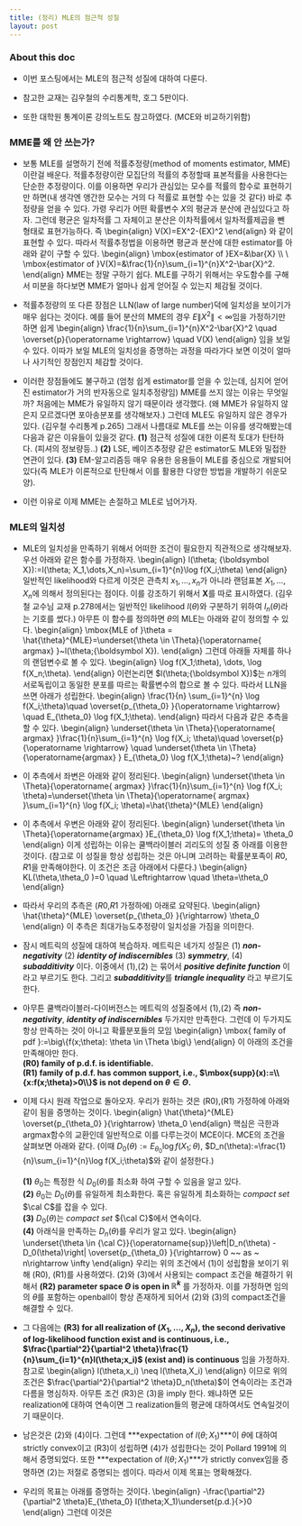 ```yaml
---
title: (정리) MLE의 점근적 성질 
layout: post
---
```


### About this doc

- 이번 포스팅에서는 MLE의 점근적 성질에 대하여 다룬다. 

- 참고한 교재는 김우철의 수리통계학, 호그 5판이다. 

- 또한 대학원 통계이론 강의노트도 참고하였다. (MCE와 비교하기위함)


### MME를 왜 안 쓰는가? 

- 보통 MLE를 설명하기 전에 적률추정량(method of moments estimator, MME)이란걸 배운다. 적률추정량이란 모집단의 적률의 추정할때 표본적률을 사용한다는 단순한 추정량이다. 이를 이용하면 우리가 관심있는 모수를 적률의 함수로 표현하기만 하면(내 생각엔 앵간한 모수는 거의 다 적률로 표현할 수는 있을 것 같다) 바로 추정량을 얻을 수 있다. 가령 우리가 어떤 확률변수 $X$의 평균과 분산에 관심있다고 하자. 그런데 평균은 일차적률 그 자체이고 분산은 이차적률에서 일차적률제곱을 뺀 형태로 표현가능하다. 즉 
\begin{align}
V(X)=EX^2-(EX)^2 
\end{align}
와 같이 표현할 수 있다. 따라서 적률추정법을 이용하면 평균과 분산에 대한 estimator를 아래와 같이 구할 수 있다. 
\begin{align}
\mbox{estimator of }EX=&\bar{X} \\\\ \\
\mbox{estimator of }V(X)=&\frac{1}{n}\sum_{i=1}^{n}X^2-\bar{X}^2.
\end{align}
MME는 정말 구하기 쉽다. MLE를 구하기 위해서는 우도함수를 구해서 미분을 하다보면 MME가 얼마나 쉽게 얻어질 수 있는지 체감될 것이다. 

- 적률추정량의 또 다른 장점은 LLN(law of large number)덕에 일치성을 보이기가 매우 쉽다는 것이다. 예를 들어 분산의 MME의 경우 $E\|X^2\|<\infty$임을 가정하기만 하면 쉽게 
\begin{align}
\frac{1}{n}\sum_{i=1}^{n}X^2-\bar{X}^2 \quad \overset{p}{\operatorname \rightarrow} \quad V(X)
\end{align}
임을 보일 수 있다. 이따가 보일 MLE의 일치성을 증명하는 과정을 따라가다 보면 이것이 얼마나 사기적인 장점인지 체감할 것이다. 

- 이러한 장점들에도 불구하고 (엄청 쉽게 estimator를 얻을 수 있는데, 심지어 얻어진 estimator가 거의 반자동으로 일치추정량임) MME를 쓰지 않는 이유는 무엇일까? 처음에는 MME가 유일하지 않기 때문이라 생각했다. (왜 MME가 유일하지 않은지 모르겠다면 포아송분포를 생각해보자.) 그런데 MLE도 유일하지 않은 경우가 있다. (김우철 수리통계 p.265) 그래서 나름대로 MLE를 쓰는 이유를 생각해봤는데 다음과 같은 이유들이 있을것 같다. **(1)** 점근적 성질에 대한 이론적 토대가 탄탄하다. (피셔의 정보량등..) **(2)** LSE, 베이즈추정량 같은 estimator도 MLE와 밀접한 연관이 있다. **(3)** EM-알고리즘등 매우 유용한 응용들이 MLE를 중심으로 개발되어 있다(즉 MLE가 이론적으로 탄탄해서 이를 활용한 다양한 방법을 개발하기 쉬운모양). 

- 이런 이유로 이제 MME는 손절하고 MLE로 넘어가자. 

### MLE의 일치성 

- MLE의 일치성을 만족하기 위해서 어떠한 조건이 필요한지 직관적으로 생각해보자. 우선 아래와 같은 함수를 가정하자. 
\begin{align}
l(\theta; {\boldsymbol X}):=l(\theta; X_1,\dots,X_n)=\sum_{i=1}^{n}\log f(X_i;\theta)
\end{align}
일반적인 likelihood와 다르게 이것은 관측치 $x_1,\dots,x_n$가 아니라 랜덤표본 $X_1,\dots,X_n$에 의해서 정의된다는 점이다. 이를 강조하기 위해서 ${\boldsymbol X}$를 따로 표시하였다. (김우철 교수님 교재 p.278에서는 일반적인 likelihood $l(\theta)$와 구분하기 위하여 $l_n(\theta)$라는 기호를 썼다.) 아무튼 이 함수를 정의하면 $\theta$의 MLE는 아래와 같이 정의할 수 있다.
\begin{align}
\mbox{MLE of }\theta = \hat{\theta}^{MLE}=\underset{\theta \in \Theta}{\operatorname{ argmax} }~l(\theta;{\boldsymbol X}).
\end{align}
그런데 아래들 자체를 하나의 랜덤변수로 볼 수 있다. 
\begin{align}
\log f(X_1;\theta), \dots, \log f(X_n;\theta). 
\end{align}
이런논리면 $l(\theta;\{\boldsymbol X})$는 $n$개의 서로독립이고 동일한 분포를 따르는 확률변수의 합으로 볼 수 있다. 따라서 LLN을 쓰면 아래가 성립한다. 
\begin{align}
\frac{1}{n} \sum_{i=1}^{n} \log f(X_i;\theta)\quad \overset{p_{\theta_0} }{\operatorname \rightarrow} \quad E_{\theta_0} \log f(X_1;\theta).
\end{align}
따라서 다음과 같은 추측을 할 수 있다. 
\begin{align}
\underset{\theta \in \Theta}{\operatorname{ argmax} }\frac{1}{n}\sum_{i=1}^{n} \log f(X_i; \theta)\quad \overset{p}{\operatorname \rightarrow} \quad \underset{\theta \in \Theta}{\operatorname{argmax} } E_{\theta_0} \log f(X_1;\theta)~?
\end{align}

- 이 추측에서 좌변은 아래와 같이 정리된다. 
\begin{align}
\underset{\theta \in \Theta}{\operatorname{ argmax} }\frac{1}{n}\sum_{i=1}^{n} \log f(X_i; \theta)=\underset{\theta \in \Theta}{\operatorname{ argmax} }\sum_{i=1}^{n} \log f(X_i; \theta)=\hat{\theta}^{MLE}
\end{align}

- 이 추측에서 우변은 아래와 같이 정리된다. 
\begin{align}
\underset{\theta \in \Theta}{\operatorname{argmax} }E_{\theta_0} \log f(X_1;\theta)= \theta_0
\end{align}
이게 성립하는 이유는 쿨백라이블러 괴리도의 성질 중 아래를 이용한 것이다. (참고로 이 성질을 항상 성립하는 것은 아니며 고려하는 확률분포족이 $R0$, $R1$을 만족해야한다. 이 조건은 조금 아래에서 다룬다.)
\begin{align}
KL(\theta,\theta_0 )=0 \quad \Leftrightarrow \quad \theta=\theta_0
\end{align}

- 따라서 우리의 추측은 ($R0$,$R1$ 가정하에) 아래로 요약된다. 
\begin{align}
\hat{\theta}^{MLE} \overset{p_{\theta_0} }{\rightarrow} \theta_0
\end{align}
이 추측은 최대가능도추정량이 일치성을 가짐을 의미한다. 

- 잠시 메트릭의 성질에 대하여 복습하자. 메트릭은 네가지 성질은 (1) ***non-negativity*** (2) ***identity of indiscernibles*** (3) ***symmetry***, (4) ***subadditivity*** 이다. 이중에서 (1),(2) 는 묶어서 ***positive definite function*** 이라고 부르기도 한다. 그리고 ***subadditivity***를 ***triangle inequality*** 라고 부르기도 한다. 

- 아무튼 쿨백라이블러-다이버전스는 메트릭의 성질중에서 (1),(2) 즉 ***non-negativity***, ***identity of indiscernibles*** 두가지만 만족한다. 그런데 이 두가지도 항상 만족하는 것이 아니고 확률분포들의 모임
\begin{align}
\mbox{ family of pdf }:=\big\\{f(x;\theta): \theta \in \Theta \big\\}
\end{align}
이 아래의 조건을 만족해야만 한다. <br/>
**(R0) family of p.d.f. is identifiable.** <br/>
**(R1) family of p.d.f. has common support, i.e., $\mbox{supp}(x):=\\{x:f(x;\theta)>0\\}$ is not depend on  $\theta\in \Theta$.**

- 이제 다시 원래 작업으로 돌아오자. 우리가 원하는 것은 (R0),(R1) 가정하에 아래와 같이 됨을 증명하는 것이다. 
\begin{align}
\hat{\theta}^{MLE} \overset{p_{\theta_0} }{\rightarrow} \theta_0
\end{align}
핵심은 극한과 argmax함수의 교환인데 일반적으로 이를 다루는것이 MCE이다. MCE의 조건을 살펴보면 아래와 같다. (이때 $D_0(\theta):=E_{\theta_0} \log f(X_1;\theta)$, $D_n(\theta):=\frac{1}{n}\sum_{i=1}^{n}\log f(X_i;\theta)$와 같이 설정한다.) <br/><br/>
**(1)** $\theta_0$는 특정한 식 $D_0(\theta)$를 최소화 하여 구할 수 있음을 알고 있다. <br/>
**(2)** $\theta_0$는 $D_0(\theta)$를 유일하게 최소화한다. 혹은 유일하게 최소화하는 *compact set* $\cal C$를 잡을 수 있다. <br/>
**(3)** $D_0(\theta)$는 *compact set* ${\cal C}$에서 연속이다. <br/>
**(4)** 아래식을 만족하는 $D_n(\theta)$를 우리가 알고 있다. 
\begin{align}
\underset{\theta \in {\cal C}}{\operatorname{sup}}\left|D_n(\theta) - D_0(\theta)\right|  \overset{p_{\theta_0} }{\rightarrow} 0  ~~ as ~ n\rightarrow \infty
\end{align}
우리는 위의 조건에서 (1)이 성립함을 보이기 위해 (R0), (R1)를 사용하였다. (2)와 (3)에서 사용되는 compact 조건을 해결하기 위해서 **(R2) parameter space $\Theta$ is open in $\mathbb{R}^k$** 를 가정하자. 이를 가정하면 임의의 $\theta$를 포함하는 openball이 항상 존재하게 되어서 (2)와 (3)의 compact조건을 해결할 수 있다. 

- 그 다음에는  **(R3) for all realization of $(X_1,\dots,X_n)$, the second derivative of log-likelihood function exist and is continuous, i.e., $\frac{\partial^2}{\partial^2 \theta}\frac{1}{n}\sum_{i=1}^{n}l(\theta;x_i)$ (exist and) is continuous** 임을 가정하자. 참고로
\begin{align}
l(\theta,x_i) \neq l(\theta,X_i)
\end{align}
이므로 위의 조건은 $\frac{\partial^2}{\partial^2 \theta}D_n(\theta)$이 연속이라는 조건과 다름을 명심하자. 아무튼 조건 (R3)은 (3)을 imply 한다. 왜냐하면 모든 realization에 대하여 연속이면 그 realization들의 평균에 대하여서도 연속일것이기 때문이다.  

- 남은것은 (2)와 (4)이다. 그런데 ***expectation of $l(\theta;X_1)$***이 $\theta$에 대하여 strictly convex이고 (R3)이 성립하면 (4)가 성립한다는 것이 Pollard 1991에 의해서 증명되었다.  또한 ***expectation of $l(\theta;X_1)$***가 strictly convex임을 증명하면 (2)는 저절로 증명되는 셈이다. 따라서 이제 목표는 명확해졌다. 

- 우리의 목표는 아래를 증명하는 것이다. 
\begin{align}
-\frac{\partial^2}{\partial^2 \theta}E_{\theta_0} l(\theta;X_1)\underset{p.d.}{>}0
\end{align}
그런데 이것은 